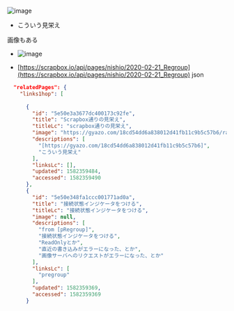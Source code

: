 
![image](https://gyazo.com/18cd54dd6a838012d41fb11c9b5c57b6/thumb/1000)
- こういう見栄え

画像もある
- ![image](https://gyazo.com/474e92d7d0d248d8b37d1191bc8010a3/thumb/1000)


- [https://scrapbox.io/api/pages/nishio/2020-02-21_Regroup](https://scrapbox.io/api/pages/nishio/2020-02-21_Regroup)
json

```json
  "relatedPages": {
    "links1hop": [
    
      {
        "id": "5e50e3a3677dc400173c92fe",
        "title": "Scrapbox通りの見栄え",
        "titleLc": "scrapbox通りの見栄え",
        "image": "https://gyazo.com/18cd54dd6a838012d41fb11c9b5c57b6/raw",
        "descriptions": [
          "[https://gyazo.com/18cd54dd6a838012d41fb11c9b5c57b6]",
          "こういう見栄え"
        ],
        "linksLc": [],
        "updated": 1582359484,
        "accessed": 1582359490
      },
      {
        "id": "5e50e348fa1ccc001771ad0a",
        "title": "接続状態インジケータをつける",
        "titleLc": "接続状態インジケータをつける",
        "image": null,
        "descriptions": [
          "from [pRegroup]",
          "接続状態インジケータをつける",
          "ReadOnlyとか",
          "直近の書き込みがエラーになった、とか",
          "画像サーバへのリクエストがエラーになった、とか"
        ],
        "linksLc": [
          "pregroup"
        ],
        "updated": 1582359369,
        "accessed": 1582359369
      }
```

